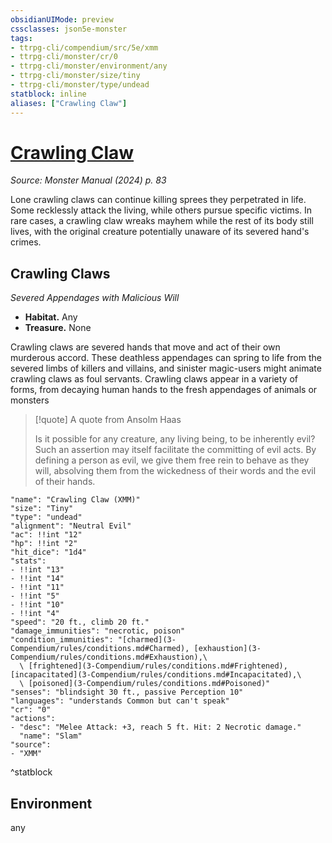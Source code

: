 ```yaml
---
obsidianUIMode: preview
cssclasses: json5e-monster
tags:
- ttrpg-cli/compendium/src/5e/xmm
- ttrpg-cli/monster/cr/0
- ttrpg-cli/monster/environment/any
- ttrpg-cli/monster/size/tiny
- ttrpg-cli/monster/type/undead
statblock: inline
aliases: ["Crawling Claw"]
---
```

# [Crawling Claw](3-Compendium\bestiary\undead/crawling-claw-xmm.md)
*Source: Monster Manual (2024) p. 83*  

Lone crawling claws can continue killing sprees they perpetrated in life. Some recklessly attack the living, while others pursue specific victims. In rare cases, a crawling claw wreaks mayhem while the rest of its body still lives, with the original creature potentially unaware of its severed hand's crimes.

## Crawling Claws

*Severed Appendages with Malicious Will*

- **Habitat.** Any  
- **Treasure.** None  

Crawling claws are severed hands that move and act of their own murderous accord. These deathless appendages can spring to life from the severed limbs of killers and villains, and sinister magic-users might animate crawling claws as foul servants. Crawling claws appear in a variety of forms, from decaying human hands to the fresh appendages of animals or monsters

> [!quote] A quote from Ansolm Haas  
> 
> Is it possible for any creature, any living being, to be inherently evil? Such an assertion may itself facilitate the committing of evil acts. By defining a person as evil, we give them free rein to behave as they will, absolving them from the wickedness of their words and the evil of their hands.


```statblock
"name": "Crawling Claw (XMM)"
"size": "Tiny"
"type": "undead"
"alignment": "Neutral Evil"
"ac": !!int "12"
"hp": !!int "2"
"hit_dice": "1d4"
"stats":
- !!int "13"
- !!int "14"
- !!int "11"
- !!int "5"
- !!int "10"
- !!int "4"
"speed": "20 ft., climb 20 ft."
"damage_immunities": "necrotic, poison"
"condition_immunities": "[charmed](3-Compendium/rules/conditions.md#Charmed), [exhaustion](3-Compendium/rules/conditions.md#Exhaustion),\
  \ [frightened](3-Compendium/rules/conditions.md#Frightened), [incapacitated](3-Compendium/rules/conditions.md#Incapacitated),\
  \ [poisoned](3-Compendium/rules/conditions.md#Poisoned)"
"senses": "blindsight 30 ft., passive Perception 10"
"languages": "understands Common but can't speak"
"cr": "0"
"actions":
- "desc": "Melee Attack: +3, reach 5 ft. Hit: 2 Necrotic damage."
  "name": "Slam"
"source":
- "XMM"
```
^statblock

## Environment

any